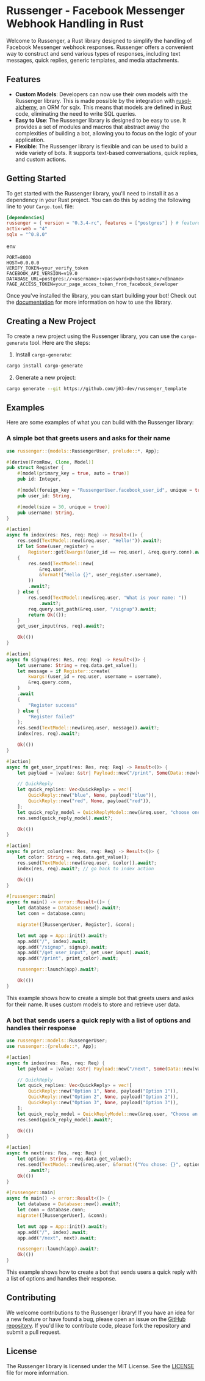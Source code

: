 # Russenger - Facebook Messenger Webhook Handling in Rust

Welcome to Russenger, a Rust library designed to simplify the handling of Facebook Messenger webhook responses. Russenger offers a convenient way to construct and send various types of responses, including text messages, quick replies, generic templates, and media attachments.

## Features

- **Custom Models**: Developers can now use their own models with the Russenger library. This is made possible by the integration with [rusql-alchemy](https:://github.com/russenger/rusql-alchemy), an ORM for sqlx. This means that models are defined in Rust code, eliminating the need to write SQL queries.
- **Easy to Use**: The Russenger library is designed to be easy to use. It provides a set of modules and macros that abstract away the complexities of building a bot, allowing you to focus on the logic of your application.
- **Flexible**: The Russenger library is flexible and can be used to build a wide variety of bots. It supports text-based conversations, quick replies, and custom actions.

## Getting Started

To get started with the Russenger library, you'll need to install it as a dependency in your Rust project. You can do this by adding the following line to your `Cargo.toml` file:

```toml
[dependencies]
russenger = { version = "0.3.4-rc", features = ["postgres"] } # features 'sqlite, postgres, mysql'
actix-web = "4"
sqlx = "^0.8.0"
```

env

```
PORT=8000
HOST=0.0.0.0
VERIFY_TOKEN=your_verify_token
FACEBOOK_API_VERSION=v19.0
DATABASE_URL=postgres://<username>:<password>@<hostname>/<dbname>
PAGE_ACCESS_TOKEN=your_page_acces_token_from_facebook_developer
```

Once you've installed the library, you can start building your bot! Check out the [documentation](https://docs.rs/russenger) for more information on how to use the library.

## Creating a New Project

To create a new project using the Russenger library, you can use the `cargo-generate` tool. Here are the steps:

1. Install `cargo-generate`:

```bash
cargo install cargo-generate
```

2. Generate a new project:

```bash
cargo generate --git https://github.com/j03-dev/russenger_template
```

## Examples

Here are some examples of what you can build with the Russenger library:

### A simple bot that greets users and asks for their name

```rust
use russenger::{models::RussengerUser, prelude::*, App};

#[derive(FromRow, Clone, Model)]
pub struct Register {
    #[model(primary_key = true, auto = true)]
    pub id: Integer,

    #[model(foreign_key = "RussengerUser.facebook_user_id", unique = true)]
    pub user_id: String,

    #[model(size = 30, unique = true)]
    pub username: String,
}

#[action]
async fn index(res: Res, req: Req) -> Result<()> {
    res.send(TextModel::new(&req.user, "Hello!")).await?;
    if let Some(user_register) =
        Register::get(kwargs!(user_id == req.user), &req.query.conn).await
    {
        res.send(TextModel::new(
            &req.user,
            &format!("Hello {}", user_register.username),
        ))
        .await?;
    } else {
        res.send(TextModel::new(&req.user, "What is your name: "))
            .await?;
        req.query.set_path(&req.user, "/signup").await;
        return Ok(());
    }
    get_user_input(res, req).await?;

    Ok(())
}

#[action]
async fn signup(res: Res, req: Req) -> Result<()> {
    let username: String = req.data.get_value();
    let message = if Register::create(
        kwargs!(user_id = req.user, username = username),
        &req.query.conn,
    )
    .await
    {
        "Register success"
    } else {
        "Register failed"
    };
    res.send(TextModel::new(&req.user, message)).await?;
    index(res, req).await?;

    Ok(())
}

#[action]
async fn get_user_input(res: Res, req: Req) -> Result<()> {
    let payload = |value: &str| Payload::new("/print", Some(Data::new(value)));

    // QuickReply
    let quick_replies: Vec<QuickReply> = vec![
        QuickReply::new("blue", None, payload("blue")),
        QuickReply::new("red", None, payload("red")),
    ];
    let quick_reply_model = QuickReplyModel::new(&req.user, "choose one color", quick_replies);
    res.send(quick_reply_model).await?;

    Ok(())
}

#[action]
async fn print_color(res: Res, req: Req) -> Result<()> {
    let color: String = req.data.get_value();
    res.send(TextModel::new(&req.user, &color)).await?;
    index(res, req).await?; // go back to index action

    Ok(())
}

#[russenger::main]
async fn main() -> error::Result<()> {
    let database = Database::new().await?;
    let conn = database.conn;

    migrate!([RussengerUser, Register], &conn);

    let mut app = App::init().await?;
    app.add("/", index).await;
    app.add("/signup", signup).await;
    app.add("/get_user_input", get_user_input).await;
    app.add("/print", print_color).await;

    russenger::launch(app).await?;

    Ok(())
}
```

This example shows how to create a simple bot that greets users and asks for their name. It uses custom models to store and retrieve user data.

### A bot that sends users a quick reply with a list of options and handles their response

```rust
use russenger::models::RussengerUser;
use russenger::{prelude::*, App};

#[action]
async fn index(res: Res, req: Req) {
    let payload = |value: &str| Payload::new("/next", Some(Data::new(value, None)));

    // QuickReply
    let quick_replies: Vec<QuickReply> = vec![
        QuickReply::new("Option 1", None, payload("Option 1")),
        QuickReply::new("Option 2", None, payload("Option 2")),
        QuickReply::new("Option 3", None, payload("Option 3")),
    ];
    let quick_reply_model = QuickReplyModel::new(&req.user, "Choose an option:", quick_replies);
    res.send(quick_reply_model).await?;

    Ok(())
}

#[action]
async fn next(res: Res, req: Req) {
    let option: String = req.data.get_value();
    res.send(TextModel::new(&req.user, &format!("You chose: {}", option)))
        .await?;
    Ok(())
}

#[russenger::main]
async fn main() -> error::Result<()> {
    let database = Database::new().await?;
    let conn = database.conn;
    migrate!([RussengerUser], &conn);

    let mut app = App::init().await?;
    app.add("/", index).await;
    app.add("/next", next).await;

    russenger::launch(app).await?;
    Ok(())
}
```

This example shows how to create a bot that sends users a quick reply with a list of options and handles their response.

## Contributing

We welcome contributions to the Russenger library! If you have an idea for a new feature or have found a bug, please open an issue on the [GitHub repository](https://github.com/russenger/russenger). If you'd like to contribute code, please fork the repository and submit a pull request.

## License

The Russenger library is licensed under the MIT License. See the [LICENSE](https://github.com/russenger/russenger/blob/main/LICENSE) file for more information.
